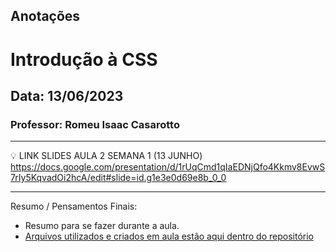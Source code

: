 ## Anotações

# Introdução à CSS

## Data: 13/06/2023

### Professor: Romeu Isaac Casarotto

---

💡 LINK SLIDES AULA 2 SEMANA 1 (13 JUNHO)
https://docs.google.com/presentation/d/1rUqCmd1qIaEDNjQfo4Kkmv8EvwS7rIy5KqvadOi2hcA/edit#slide=id.g1e3e0d69e8b_0_0

---

Resumo / Pensamentos Finais:

- Resumo para se fazer durante a aula.
- [Arquivos utilizados e criados em aula estão aqui dentro do repositório](https://github.com/vdr3w/aulasdevinhouse/tree/main/semana1/aula2)
